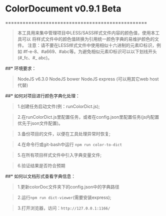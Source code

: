 # ColorDocument v0.9.1 Beta
=================================================

>    本工具用来集中管理项目中LESS/SASS样式文件内容的颜色值，使用本工具可以
>将样式文件中的颜色值转换为引用统一颜色字典的易维护颜色的文件。
>    注意：请不要在LESS样式文件中使用相似十六进制的元素ID标识，例如
>\#f-e-8、\#a669、\#abc等。为避免相似元素ID标识可以以下划线开头(\#\_fc、\#\_
>abc)。

##* 环境要求：
>    NodeJS v6.3.0
>    NodeJS bower
>    NodeJS express (可以用其它web host代替)


##* 如何对项目进行颜色字典化处理：

>1.创建任务启动文件(例：runColorDict.js);

>2.在runColorDict.js里配置任务，或者在config.json里配置任务(js内配置优先于json文件配置)。

>3.备份项目的文件，以便在工具处理异常时恢复;

>4.在命令行或git-bash中运行 `npm run color-to-dict`

>5.在所有项目样式文件中引入字典变量文件;

>6.验证结果是否符合预期


##* 如何以文档形式查看字典信息：

>1.更新colorDoc文件夹下的config.json中的字典路径

>2.运行`npm run dict-viewer`(需要安装express);

>3.打开浏览器，访问：`http://127.0.0.1:1166/`